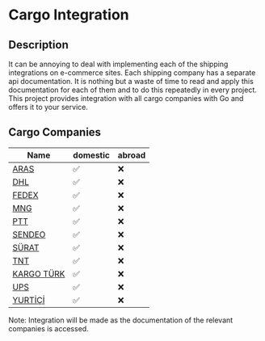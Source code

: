 # Cargo Integration

## Description
It can be annoying to deal with implementing each of the shipping integrations on e-commerce sites. Each shipping company has a separate api documentation. It is nothing but a waste of time to read and apply this documentation for each of them and to do this repeatedly in every project. This project provides integration with all cargo companies with Go and offers it to your service.

## Cargo Companies
| Name                                        | domestic           | abroad |
|---------------------------------------------|--------------------|--------|
| [ARAS](https://www.araskargo.com.tr/)       | :white_check_mark: | :x:    |
| [DHL](https://www.dhl.com/)                 | :white_check_mark: | :x:    |
| [FEDEX](https://www.fedex.com/)             | :white_check_mark: | :x:    |
| [MNG](https://www.mngkargo.com.tr/)         | :white_check_mark: | :x:    |
| [PTT](https://gonderitakip.ptt.gov.tr/)     | :white_check_mark: | :x:    |
| [SENDEO](https://sendeo.com.tr/)            | :white_check_mark: | :x:    |
| [SÜRAT](https://www.suratkargo.com.tr/)     | :white_check_mark: | :x:    |
| [TNT](https://www.tnt.com/)                 | :white_check_mark: | :x:    |
| [KARGO TÜRK](https://www.kargoturk.com.tr/) | :white_check_mark: | :x:    |
| [UPS](https://www.ups.com.tr/)              | :white_check_mark: | :x:    |
| [YURTİÇİ](https://www.yurticikargo.com/)    | :white_check_mark: | :x:    |


Note: Integration will be made as the documentation of the relevant companies is accessed.